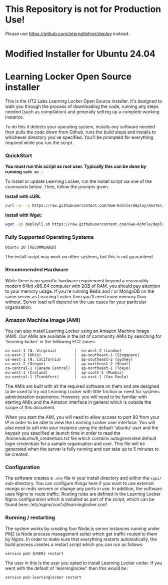 # This Repository is not for Production Use!

Please use https://github.com/internetlehrer/deploy instead.

# Modified Installer for Ubuntu 24.04


# Learning Locker Open Source installer

This is the HT2 Labs Learning Locker Open Source installer. It's designed to walk you through the process of downloading the code, running any steps needed (such as compilation) and generally setting up a complete working instance.

To do this it detects your operating system, installs any software needed then pulls the code down from Github, runs the build steps and installs to whichever directory you've specified. You'll be prompted for everything required while you run the script.

### QuickStart

**You must run this script as root user. Typically this can be done by running `sudo su -`**

To install or update Learning Locker, run the install script via one of the commands below. Then, follow the prompts given.

**Install with cURL**
```sh
curl -o- -L https://raw.githubusercontent.com/Uwe-Kohnle/deploy/master/deployll.sh > deployll.sh && bash deployll.sh
```
**Install with Wget**:
```sh
wget -qO deployll.sh https://raw.githubusercontent.com/Uwe-Kohnle/deploy/master/deployll.sh && bash deployll.sh
```

### Fully Supported Operating Systems
	Ubuntu 20 [RECOMMENDED]
The install script may work on other systems, but this is not guaranteed

### Recommended Hardware
While there is no specific hardware requirement beyond a reasonably modern 64bit x86_64 computer with 2GB of RAM, you should pay attention to your memory usage. If you're running Redis and / or MongoDB on the same server as Learning Locker then you'll need more memory than without. Server load will depend on the use cases for your particular organisation.

### Amazon Machine Image (AMI)

You can also install Learning Locker using an Amazon Machine Image (AMI). 
Our AMIs are available in the list of community AMIs by searching for 'learning locker' in the following EC2 zones:

```
us-east-1 (N. Virginia)        |  eu-west-2 (London)
us-east-2 (Ohio)               |  ap-southeast-1 (Singapore)
us-west-1 (N. California)      |  ap-southeast-2 (Sydney)
us-west-2 (Oregon)             |  ap-northeast-2 (Seoul)
ca-central-1 (Canada Central)  |  ap-northeast-1 (Tokyo)
eu-west-1 (Ireland)            |  ap-south-1 (Mumbai)
eu-central-1 (Frankfurt)       |  sa-east-1 (Sao Paulo)
```

The AMIs are built with all the required software on them and are designed to be used to try out Learning Locker with little friction or need for systems administration experience. However, you will need to be familiar with starting AMIs and the Amazon interface in general which is outside the scope of this document.

When you start the AMI, you will need to allow access to port 80 from your IP in order to be able to view the Learning Locker user interface. You will also need to ssh into your instance using the default 'ubuntu' user and the keypair you specified at launch time in order to read the /home/ubuntu/ll_credentials.txt file which contains autogenerated default login credentials for a sample organisation and user. This file will be generated when the server is fully running and can take up to 5 minutes to be created.

### Configuration
The software creates a `.env` file in your install directory and within the `xapi/` sub-directory. You can configure things here if you want to use external mongo or redis servers or change any ports in use.
In addition, the software uses Nginx to route traffic. Routing rules are defined in the Learning Locker Nginx configuration which is installed as part of the script, which can be found here:
/etc/nginx/conf.d/learninglocker.conf

### Running / restarting
The system works by creating four Node.js server instances running under PM2 (a Node process management suite) which get traffic routed to them by Nginx. In order to make sure that everything restarts automatically, the build process creates a restart script which you can run as follows:

	service pm2-{USER} restart

The user in this is the user you opted to install Learning Locker under. If you went with the default of 'learninglocker' then this would be:

	service pm2-learninglocker restart
